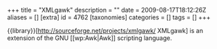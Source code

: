 +++
title = "XMLgawk"
description = ""
date = 2009-08-17T18:12:26Z
aliases = []
[extra]
id = 4762
[taxonomies]
categories = []
tags = []
+++

{{library}}[http://sourceforge.net/projects/xmlgawk/ XMLgawk] is an extension of the GNU [[wp:Awk|Awk]] scripting language.

